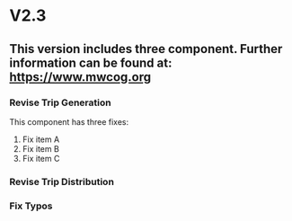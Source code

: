 # V2.3

## This version includes three component. Further information can be found at: https://www.mwcog.org

### Revise Trip Generation
This component has three fixes:
1. Fix item A
2. Fix item B
3. Fix item C

### Revise Trip Distribution

### Fix Typos
